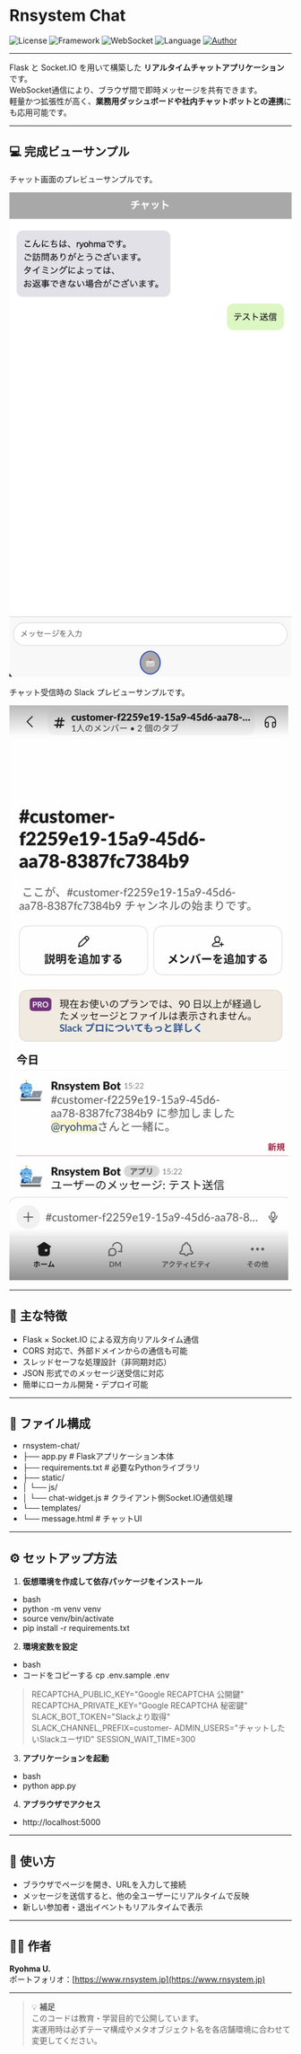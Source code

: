 # Rnsystem Chat

![License](https://img.shields.io/badge/license-MIT-blue.svg)
![Framework](https://img.shields.io/badge/framework-Flask-blue)
![WebSocket](https://img.shields.io/badge/socket-io-green)
![Language](https://img.shields.io/badge/code-Python%20%2B%20JavaScript-orange)
[![Author](https://img.shields.io/badge/author-RyohmaU-lightgrey)](https://rnsystem.jp)

---

Flask と Socket.IO を用いて構築した **リアルタイムチャットアプリケーション** です。  
WebSocket通信により、ブラウザ間で即時メッセージを共有できます。  
軽量かつ拡張性が高く、**業務用ダッシュボードや社内チャットボットとの連携**にも応用可能です。

---

## 💻 完成ビューサンプル

チャット画面のプレビューサンプルです。

![Chat Preview01](images/sample01.jpg)

チャット受信時の Slack プレビューサンプルです。

![Slack Preview02](images/sample02.jpg)

---

## 🚀 主な特徴

- Flask × Socket.IO による双方向リアルタイム通信  
- CORS 対応で、外部ドメインからの通信も可能  
- スレッドセーフな処理設計（非同期対応）  
- JSON 形式でのメッセージ送受信に対応  
- 簡単にローカル開発・デプロイ可能  

---

## 🧩 ファイル構成
- rnsystem-chat/
- ├── app.py # Flaskアプリケーション本体
- ├── requirements.txt # 必要なPythonライブラリ
- ├── static/
- │ └── js/
- │ └── chat-widget.js # クライアント側Socket.IO通信処理
- └── templates/
- └── message.html # チャットUI

---

## ⚙️ セットアップ方法

1. **仮想環境を作成して依存パッケージをインストール**
- bash
- python -m venv venv
- source venv/bin/activate
- pip install -r requirements.txt

2. **環境変数を設定**
- bash
- コードをコピーする
cp .env.sample .env
> RECAPTCHA_PUBLIC_KEY="Google RECAPTCHA 公開鍵"
> RECAPTCHA_PRIVATE_KEY="Google RECAPTCHA 秘密鍵"
> SLACK_BOT_TOKEN="Slackより取得"
> SLACK_CHANNEL_PREFIX=customer-
> ADMIN_USERS="チャットしたいSlackユーザID"
> SESSION_WAIT_TIME=300

3. **アプリケーションを起動**
- bash
- python app.py

4. **アブラウザでアクセス**
- http://localhost:5000

---

## 💬 使い方
- ブラウザでページを開き、URLを入力して接続
- メッセージを送信すると、他の全ユーザーにリアルタイムで反映
- 新しい参加者・退出イベントもリアルタイムで表示

---

## 🧑‍💻 作者

**Ryohma U.**  
ポートフォリオ：[https://www.rnsystem.jp](https://www.rnsystem.jp)

---

> 💡 **補足**  
> このコードは教育・学習目的で公開しています。  
> 実運用時は必ずテーマ構成やメタオブジェクト名を各店舗環境に合わせて変更してください。